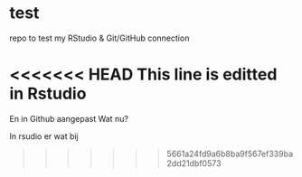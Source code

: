 # test
repo to test my RStudio &amp; Git/GitHub connection

<<<<<<< HEAD
This line is editted in Rstudio
=======

En in Github aangepast
Wat nu?

In rsudio er wat bij
>>>>>>> 5661a24fd9a6b8ba9f567ef339ba2dd21dbf0573
